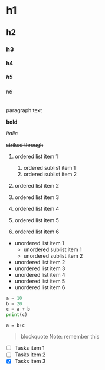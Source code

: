 # h1
## h2
### h3
#### h4
##### h5
###### h6

paragraph text 

**bold**

*italic*

~~striked through~~

1. ordered list item 1
   1. ordered sublist item 1
   1. ordered sublist item 2

1. ordered list item 2
1. ordered list item 3
1. ordered list item 4
1. ordered list item 5
1. ordered list item 6


- unordered list item 1
  - unordered sublist item 1
  - unordered sublist item 2
- unordered list item 2
- unordered list item 3
- unordered list item 4
- unordered list item 5
- unordered list item 6


```python
a = 10
b = 20
c = a + b
print(c)
```

`a = b+c`

>blockquote Note: remember this

- [ ] Tasks item 1
- [ ] Tasks item 2
- [x] Tasks item 3
